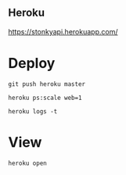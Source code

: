 ## Heroku
https://stonkyapi.herokuapp.com/

# Deploy
`git push heroku master`

`heroku ps:scale web=1`

`heroku logs -t`

# View
`heroku open`